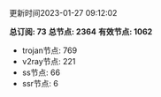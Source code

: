 更新时间2023-01-27 09:12:02

**总订阅: 73**
**总节点: 2364**
**有效节点: 1062**
- trojan节点: 769
- v2ray节点: 221
- ss节点: 66
- ssr节点: 6
